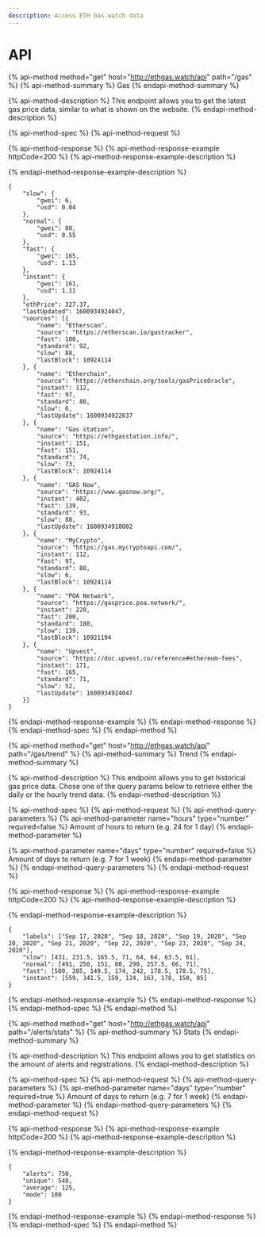 ```yaml
---
description: Access ETH Gas.watch data
---
```


# API

{% api-method method="get" host="http://ethgas.watch/api" path="/gas" %}
{% api-method-summary %}
Gas
{% endapi-method-summary %}

{% api-method-description %}
This endpoint allows you to get the latest gas price data, similar to what is shown on the website.
{% endapi-method-description %}

{% api-method-spec %}
{% api-method-request %}

{% api-method-response %}
{% api-method-response-example httpCode=200 %}
{% api-method-response-example-description %}

{% endapi-method-response-example-description %}

```
{
	"slow": {
		"gwei": 6,
		"usd": 0.04
	},
	"normal": {
		"gwei": 80,
		"usd": 0.55
	},
	"fast": {
		"gwei": 165,
		"usd": 1.13
	},
	"instant": {
		"gwei": 161,
		"usd": 1.11
	},
	"ethPrice": 327.37,
	"lastUpdated": 1600934924047,
	"sources": [{
		"name": "Etherscan",
		"source": "https://etherscan.io/gastracker",
		"fast": 100,
		"standard": 92,
		"slow": 88,
		"lastBlock": 10924114
	}, {
		"name": "Etherchain",
		"source": "https://etherchain.org/tools/gasPriceOracle",
		"instant": 112,
		"fast": 97,
		"standard": 80,
		"slow": 6,
		"lastUpdate": 1600934922637
	}, {
		"name": "Gas station",
		"source": "https://ethgasstation.info/",
		"instant": 151,
		"fast": 151,
		"standard": 74,
		"slow": 73,
		"lastBlock": 10924114
	}, {
		"name": "GAS Now",
		"source": "https://www.gasnow.org/",
		"instant": 402,
		"fast": 139,
		"standard": 93,
		"slow": 88,
		"lastUpdate": 1600934918002
	}, {
		"name": "MyCrypto",
		"source": "https://gas.mycryptoapi.com/",
		"instant": 112,
		"fast": 97,
		"standard": 80,
		"slow": 6,
		"lastBlock": 10924114
	}, {
		"name": "POA Network",
		"source": "https://gasprice.poa.network/",
		"instant": 220,
		"fast": 200,
		"standard": 180,
		"slow": 139,
		"lastBlock": 10921194
	}, {
		"name": "Upvest",
		"source": "https://doc.upvest.co/reference#ethereum-fees",
		"instant": 171,
		"fast": 165,
		"standard": 71,
		"slow": 52,
		"lastUpdate": 1600934924047
	}]
}
```
{% endapi-method-response-example %}
{% endapi-method-response %}
{% endapi-method-spec %}
{% endapi-method %}

{% api-method method="get" host="http://ethgas.watch/api" path="/gas/trend" %}
{% api-method-summary %}
Trend
{% endapi-method-summary %}

{% api-method-description %}
This endpoint allows you to get historical gas price data. Chose one of the query params below to retrieve either the daily or the hourly trend data.
{% endapi-method-description %}

{% api-method-spec %}
{% api-method-request %}
{% api-method-query-parameters %}
{% api-method-parameter name="hours" type="number" required=false %}
Amount of hours to return \(e.g. 24 for 1 day\)
{% endapi-method-parameter %}

{% api-method-parameter name="days" type="number" required=false %}
Amount of days to return \(e.g. 7 for 1 week\)
{% endapi-method-parameter %}
{% endapi-method-query-parameters %}
{% endapi-method-request %}

{% api-method-response %}
{% api-method-response-example httpCode=200 %}
{% api-method-response-example-description %}

{% endapi-method-response-example-description %}

```
{
	"labels": ["Sep 17, 2020", "Sep 18, 2020", "Sep 19, 2020", "Sep 20, 2020", "Sep 21, 2020", "Sep 22, 2020", "Sep 23, 2020", "Sep 24, 2020"],
	"slow": [431, 231.5, 165.5, 71, 64, 64, 63.5, 61],
	"normal": [491, 250, 151, 80, 290, 257.5, 66, 71],
	"fast": [500, 285, 149.5, 174, 242, 178.5, 178.5, 75],
	"instant": [559, 341.5, 159, 124, 163, 178, 150, 85]
}
```
{% endapi-method-response-example %}
{% endapi-method-response %}
{% endapi-method-spec %}
{% endapi-method %}

{% api-method method="get" host="http://ethgas.watch/api" path="/alerts/stats" %}
{% api-method-summary %}
Stats
{% endapi-method-summary %}

{% api-method-description %}
This endpoint allows you to get statistics on the amount of alerts and registrations.
{% endapi-method-description %}

{% api-method-spec %}
{% api-method-request %}
{% api-method-query-parameters %}
{% api-method-parameter name="days" type="number" required=true %}
Amount of days to return \(e.g. 7 for 1 week\)
{% endapi-method-parameter %}
{% endapi-method-query-parameters %}
{% endapi-method-request %}

{% api-method-response %}
{% api-method-response-example httpCode=200 %}
{% api-method-response-example-description %}

{% endapi-method-response-example-description %}

```
{
	"alerts": 750,
	"unique": 548,
	"average": 125,
	"mode": 100
}
```
{% endapi-method-response-example %}
{% endapi-method-response %}
{% endapi-method-spec %}
{% endapi-method %}

